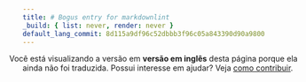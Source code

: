 ```yaml
---
title: # Bogus entry for markdownlint
_build: { list: never, render: never }
default_lang_commit: 8d115a9df96c52dbbb3f96c05a843390d90a9800
---
```


<i class="fa-solid fa-circle-info" style="margin-left: -1.5rem"></i> Você está
visualizando a versão em **versão em inglês** desta página porque ela ainda não
foi traduzida. Possui interesse em ajudar? Veja
[como contribuir](/docs/contributing/).

